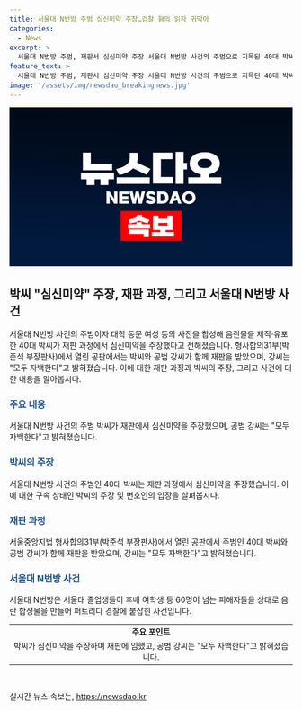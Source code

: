 ```yaml
---
title: 서울대 N번방 주범 심신미약 주장…검찰 혐의 읽자 귀막아
categories:
  - News
excerpt: >
  서울대 N번방 주범, 재판서 심신미약 주장 서울대 N번방 사건의 주범으로 지목된 40대 박씨가 재판에서 심신미약을 주장했다. 오늘(10일) 서울중앙지법에서 열린 공판에서 박씨는 수의를 입고 재판에 출석했으며, 검찰의 혐의를 듣는 동안 귀를 막고 울먹이는 모습을 보였다. 박씨의 변호인은 허위 영상물 배포를 인정하면서도 상습 범행과 범행 교사 혐의를 부인했으며, 공범 강씨는 자백했다고 전해졌다. 서울대 N번방은 서울대 졸업생들이 후배 여학생 등 60명 이상의 피해자들을 상대로 음란 합성물을 만들어 유포한 사건이다.
feature_text: >
  서울대 N번방 주범, 재판서 심신미약 주장 서울대 N번방 사건의 주범으로 지목된 40대 박씨가 재판에서 심신미약을 주장했다. 오늘(10일) 서울중앙지법에서 열린 공판에서 박씨는 수의를 입고 재판에 출석했으며, 검찰의 혐의를 듣는 동안 귀를 막고 울먹이는 모습을 보였다. 박씨의 변호인은 허위 영상물 배포를 인정하면서도 상습 범행과 범행 교사 혐의를 부인했으며, 공범 강씨는 자백했다고 전해졌다. 서울대 N번방은 서울대 졸업생들이 후배 여학생 등 60명 이상의 피해자들을 상대로 음란 합성물을 만들어 유포한 사건이다.
image: '/assets/img/newsdao_breakingnews.jpg'
---
```


<p><img src="/assets/img/newsdao_breakingnews.jpg" alt="flaretime 속보" /></p>

<h2 data-ke-size="size26">박씨 "심신미약" 주장, 재판 과정, 그리고 서울대 N번방 사건</h2>

<p>서울대 N번방 사건의 주범이자 대학 동문 여성 등의 사진을 합성해 음란물을 제작·유포한 40대 박씨가 재판 과정에서 심신미약을 주장했다고 전해졌습니다. 형사합의31부(박준석 부장판사)에서 열린 공판에서는 박씨와 공범 강씨가 함께 재판을 받았으며, 강씨는 "모두 자백한다"고 밝혀졌습니다. 이에 대한 재판 과정과 박씨의 주장, 그리고 사건에 대한 내용을 알아봅시다. </p>

<h3><b><span style="color: #1a5490;">주요 내용</span></b></h3>

<p data-ke-size="size16">서울대 N번방 사건의 주범 박씨가 재판에서 심신미약을 주장했으며, 공범 강씨는 "모두 자백한다"고 밝혀졌습니다.</p>

<h3><b><span style="color: #1a5490;">박씨의 주장</span></b></h3>

<p data-ke-size="size16">서울대 N번방 사건의 주범인 40대 박씨는 재판 과정에서 심신미약을 주장했습니다. 이에 대한 구속 상태인 박씨의 주장 및 변호인의 입장을 살펴봅시다.</p>

<h3><b><span style="color: #1a5490;">재판 과정</span></b></h3>

<p data-ke-size="size16">서울중앙지법 형사합의31부(박준석 부장판사)에서 열린 공판에서 주범인 40대 박씨와 공범 강씨가 함께 재판을 받았으며, 강씨는 "모두 자백한다"고 밝혀졌습니다.</p>

<h3><b><span style="color: #1a5490;">서울대 N번방 사건</span></b></h3>

<p data-ke-size="size16">서울대 N번방은 서울대 졸업생들이 후배 여학생 등 60명이 넘는 피해자들을 상대로 음란 합성물을 만들어 퍼트리다 경찰에 붙잡힌 사건입니다.</p>

<table>
    <tbody>
        <tr>
            <td style="text-align: center; height: 17px;"><b>주요 포인트</b></td>
        </tr>
        <tr>
            <td style="text-align: center; height: 17px;">박씨가 심신미약을 주장하며 재판에 임했고, 공범 강씨는 "모두 자백한다"고 밝혀졌습니다.</td>
        </tr>
    </tbody>
</table>

<p data-ke-size="size16">&nbsp;</p>
실시간 뉴스 속보는, <a href="https://newsdao.kr" rel="dofollow">https://newsdao.kr</a>


